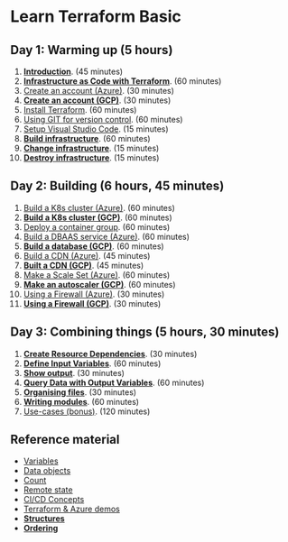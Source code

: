 # Learn Terraform Basic

## Day 1: Warming up (5 hours)

1. [**Introduction**](introduction). (45 minutes)
2. [**Infrastructure as Code with Terraform**](infrastructure-as-code-with-terraform). (60 minutes)
3. [Create an account (Azure)](create-an-account-azure). (30 minutes)
4. [**Create an account (GCP)**](create-an-account-gcp). (30 minutes)
5. [Install Terraform](install-terraform). (60 minutes)
6. [Using GIT for version control](using-git-for-version-control). (60 minutes)
7. [Setup Visual Studio Code](visual-studio-code). (15 minutes)
8. [**Build infrastructure**](build-infrastructure). (60 minutes)
9. [**Change infrastructure**](change-infrastructure). (15 minutes)
10. [**Destroy infrastructure**](destroy-infrastructure). (15 minutes)

## Day 2: Building (6 hours, 45 minutes)

1. [Build a K8s cluster (Azure)](build-infrastructure-k8s-cluster-azure). (60 minutes)
2. [**Build a K8s cluster (GCP)**](build-infrastructure-k8s-cluster-gcp). (60 minutes)
3. [Deploy a container group](build-infrastructure-container-group). (60 minutes)
4. [Build a DBAAS service (Azure)](build-infrastructure-dbaas). (60 minutes)
5. [**Build a database (GCP)**](build-infrastructure-sql-db). (60 minutes)
6. [Build a CDN (Azure)](build-infrastructure-cdn-endpoint). (45 minutes)
7. [**Built a CDN (GCP)**](build-infrastructure-cdn-gcp). (45 minutes)
8. [Make a Scale Set (Azure)](build-infrastructure-scale-set). (60 minutes)
9. [**Make an autoscaler (GCP)**](build-infrastructure-compute-autoscaler). (60 minutes)
10. [Using a Firewall (Azure)](build-infrastructure-firewall-azure). (30 minutes)
11. [**Using a Firewall (GCP)**](build-infrastructure-firewall-gcp). (30 minutes)

## Day 3: Combining things (5 hours, 30 minutes)

1. [**Create Resource Dependencies**](create-resource-dependencies). (30 minutes)
2. [**Define Input Variables**](define-input-variables). (60 minutes)
3. [**Show output**](output). (30 minutes)
4. [**Query Data with Output Variables**](query-data-with-output-variables). (60 minutes)
5. [**Organising files**](organizing-files). (30 minutes)
6. [**Writing modules**](writing-modules). (60 minutes)
7. [Use-cases (bonus)](use-cases). (120 minutes)

## Reference material

- [Variables](variables)
- [Data objects](data)
- [Count](count)
- [Remote state](remote-state)
- [CI/CD Concepts](ci-cd-concepts)
- [Terraform & Azure demos](https://github.com/stacksimplify/hashicorp-certified-terraform-associate-on-azure)
- [**Structures**](structures)
- [**Ordering**](ordering)
